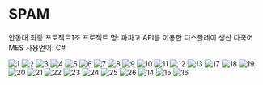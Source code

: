 # SPAM
안동대 최종 프로젝트1조
프로젝트 명: 파파고 API를 이용한 디스플레이 생산 다국어 MES
사용언어: C#

![1](https://user-images.githubusercontent.com/56530536/148045774-386f4753-b990-40ac-9ba4-b7259ab7c0c0.PNG)
![2](https://user-images.githubusercontent.com/56530536/148046578-ef5e6974-503f-4480-95ff-01c7d48d42ba.PNG)
![3](https://user-images.githubusercontent.com/56530536/148046580-48faf8bc-1c07-453f-82b1-82580c23a76a.PNG)
![4](https://user-images.githubusercontent.com/56530536/148046585-644e5ebc-8471-4b95-bdbd-0782ee64aa66.PNG)
![5](https://user-images.githubusercontent.com/56530536/148046590-4d48ddc3-7339-47d0-a318-ef113ec6f664.PNG)
![6](https://user-images.githubusercontent.com/56530536/148046602-d232b3a3-4e0a-400c-ae72-067a48526666.PNG)
![7](https://user-images.githubusercontent.com/56530536/148046609-91317ac3-214d-458b-9837-f887a9ee6e52.PNG)
![8](https://user-images.githubusercontent.com/56530536/148046612-6a524042-d5cb-47ef-8dbe-64beb57ef0dc.PNG)
![9](https://user-images.githubusercontent.com/56530536/148046616-e68e1d96-8f96-4014-ad22-a59e6a3eb066.PNG)
![10](https://user-images.githubusercontent.com/56530536/148046620-0843461d-a2d3-4813-861f-58e41195dd22.PNG)
![11](https://user-images.githubusercontent.com/56530536/148046628-83d13d70-8497-47df-8ff8-3740d9e633a9.PNG)
![12](https://user-images.githubusercontent.com/56530536/148046634-cb44ccfa-e695-4d7d-832f-dc50fc215a0c.PNG)
![13](https://user-images.githubusercontent.com/56530536/148046640-1aa79958-b338-41dd-813a-3783358644f5.PNG)
![17](https://user-images.githubusercontent.com/56530536/148046663-eb743c1e-90fd-4f09-b63a-9ef663600a94.PNG)
![18](https://user-images.githubusercontent.com/56530536/148046670-cdba678a-3a85-451e-a49a-e2f6ed9f319d.PNG)
![19](https://user-images.githubusercontent.com/56530536/148046671-2561a0d4-cab3-4051-b38a-bee550e88238.PNG)
![20](https://user-images.githubusercontent.com/56530536/148046676-c454514d-ab8d-4e3f-81af-957d2136e59f.PNG)
![21](https://user-images.githubusercontent.com/56530536/148046678-c7d08e2c-a5c8-4d8b-bafb-6deb5c87f91e.PNG)
![22](https://user-images.githubusercontent.com/56530536/148046680-db5cd6ad-cc5a-4b8d-81c2-03f4730e9c1b.PNG)
![23](https://user-images.githubusercontent.com/56530536/148046681-4d9b0134-49fc-4b20-a0b3-a5f32d296b08.PNG)
![24](https://user-images.githubusercontent.com/56530536/148046684-cb74781b-bc52-4f1d-94cf-0f978659df17.PNG)
![25](https://user-images.githubusercontent.com/56530536/148046686-c37b04ea-aa89-4d1d-87cf-b0ee627ea44a.PNG)
![26](https://user-images.githubusercontent.com/56530536/148046687-2597db8c-cf49-41b8-b8d2-053a14a816a5.PNG)
![14](https://user-images.githubusercontent.com/56530536/148046692-b36ea032-1556-461e-ac62-1c4114201e55.PNG)
![15](https://user-images.githubusercontent.com/56530536/148046694-22e25222-112a-4759-aed4-15d1819c1fc5.PNG)
![16](https://user-images.githubusercontent.com/56530536/148046696-7f999e82-98fe-48e1-ad1f-ea172380b215.PNG)
